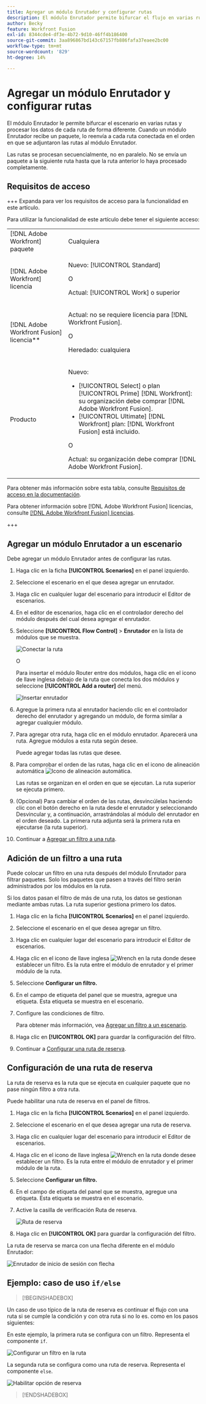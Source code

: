 ```yaml
---
title: Agregar un módulo Enrutador y configurar rutas
description: El módulo Enrutador permite bifurcar el flujo en varias rutas y procesar los datos de cada una de forma diferente. Una vez que un módulo Enrutador recibe un paquete, lo reenvía a cada ruta conectada en el orden en que se hayan adjuntado las rutas al módulo Enrutador.
author: Becky
feature: Workfront Fusion
exl-id: 8344cde4-df3e-4b72-9d10-46ff4b186400
source-git-commit: 3aa896867bd143c67157fb886fafa37eaee2bc00
workflow-type: tm+mt
source-wordcount: '829'
ht-degree: 14%

---
```


# Agregar un módulo Enrutador y configurar rutas

El módulo Enrutador le permite bifurcar el escenario en varias rutas y procesar los datos de cada ruta de forma diferente. Cuando un módulo Enrutador recibe un paquete, lo reenvía a cada ruta conectada en el orden en que se adjuntaron las rutas al módulo Enrutador.

Las rutas se procesan secuencialmente, no en paralelo. No se envía un paquete a la siguiente ruta hasta que la ruta anterior lo haya procesado completamente.


## Requisitos de acceso

+++ Expanda para ver los requisitos de acceso para la funcionalidad en este artículo.

Para utilizar la funcionalidad de este artículo debe tener el siguiente acceso:

<table style="table-layout:auto">
 <col> 
 <col> 
 <tbody> 
  <tr> 
   <td role="rowheader">[!DNL Adobe Workfront] paquete</td> 
   <td> <p>Cualquiera</p> </td> 
  </tr> 
  <tr data-mc-conditions=""> 
   <td role="rowheader">[!DNL Adobe Workfront] licencia</td> 
   <td> <p>Nuevo: [!UICONTROL Standard]</p><p>O</p><p>Actual: [!UICONTROL Work] o superior</p> </td> 
  </tr> 
  <tr> 
   <td role="rowheader">[!DNL Adobe Workfront Fusion] licencia**</td> 
   <td>
   <p>Actual: no se requiere licencia para [!DNL Workfront Fusion].</p>
   <p>O</p>
   <p>Heredado: cualquiera </p>
   </td> 
  </tr> 
  <tr> 
   <td role="rowheader">Producto</td> 
   <td>
   <p>Nuevo:</p> <ul><li>[!UICONTROL Select] o plan [!UICONTROL Prime] [!DNL Workfront]: su organización debe comprar [!DNL Adobe Workfront Fusion].</li><li>[!UICONTROL Ultimate] [!DNL Workfront] plan: [!DNL Workfront Fusion] está incluido.</li></ul>
   <p>O</p>
   <p>Actual: su organización debe comprar [!DNL Adobe Workfront Fusion].</p>
   </td> 
  </tr>
 </tbody> 
</table>

Para obtener más información sobre esta tabla, consulte [Requisitos de acceso en la documentación](/help/workfront-fusion/references/licenses-and-roles/access-level-requirements-in-documentation.md).

Para obtener información sobre [!DNL Adobe Workfront Fusion] licencias, consulte [[!DNL Adobe Workfront Fusion] licencias](/help/workfront-fusion/set-up-and-manage-workfront-fusion/licensing-operations-overview/license-automation-vs-integration.md).

+++

## Agregar un módulo Enrutador a un escenario

Debe agregar un módulo Enrutador antes de configurar las rutas.

1. Haga clic en la ficha **[!UICONTROL Scenarios]** en el panel izquierdo.
1. Seleccione el escenario en el que desea agregar un enrutador.
1. Haga clic en cualquier lugar del escenario para introducir el Editor de escenarios.
1. En el editor de escenarios, haga clic en el controlador derecho del módulo después del cual desea agregar el enrutador.
1. Seleccione **[!UICONTROL Flow Control]** > **Enrutador** en la lista de módulos que se muestra.

   ![Conectar la ruta](assets/connect-the-router-350x108.png)

   O

   Para insertar el módulo Router entre dos módulos, haga clic en el icono de llave inglesa debajo de la ruta que conecta los dos módulos y seleccione **[!UICONTROL Add a router]** del menú.

   ![Insertar enrutador](assets/insert-router-350x191.png)
1. Agregue la primera ruta al enrutador haciendo clic en el controlador derecho del enrutador y agregando un módulo, de forma similar a agregar cualquier módulo.
1. Para agregar otra ruta, haga clic en el módulo enrutador. Aparecerá una ruta. Agregue módulos a esta ruta según desee.

   Puede agregar todas las rutas que desee.

1. Para comprobar el orden de las rutas, haga clic en el icono de alineación automática ![Icono de alineación automática](assets/auto-align.png).

   Las rutas se organizan en el orden en que se ejecutan. La ruta superior se ejecuta primero.

1. (Opcional) Para cambiar el orden de las rutas, desvincúlelas haciendo clic con el botón derecho en la ruta desde el enrutador y seleccionando Desvincular y, a continuación, arrastrándolas al módulo del enrutador en el orden deseado. La primera ruta adjunta será la primera ruta en ejecutarse (la ruta superior).

1. Continuar a [Agregar un filtro a una ruta](#add-a-filter-to-a-route).

## Adición de un filtro a una ruta

Puede colocar un filtro en una ruta después del módulo Enrutador para filtrar paquetes. Solo los paquetes que pasen a través del filtro serán administrados por los módulos en la ruta.

Si los datos pasan el filtro de más de una ruta, los datos se gestionan mediante ambas rutas. La ruta superior gestiona primero los datos.

1. Haga clic en la ficha **[!UICONTROL Scenarios]** en el panel izquierdo.
1. Seleccione el escenario en el que desea agregar un filtro.
1. Haga clic en cualquier lugar del escenario para introducir el Editor de escenarios.
1. Haga clic en el icono de llave inglesa ![Wrench](assets/wrench-icon.png) en la ruta donde desee establecer un filtro. Es la ruta entre el módulo de enrutador y el primer módulo de la ruta.
1. Seleccione **Configurar un filtro.**
1. En el campo de etiqueta del panel que se muestra, agregue una etiqueta. Esta etiqueta se muestra en el escenario.
1. Configure las condiciones de filtro.

   Para obtener más información, vea [Agregar un filtro a un escenario](/help/workfront-fusion/create-scenarios/add-modules/add-a-filter-to-a-scenario.md).

1. Haga clic en **[!UICONTROL OK]** para guardar la configuración del filtro.

1. Continuar a [Configurar una ruta de reserva](#configure-a-fallback-route).

## Configuración de una ruta de reserva

La ruta de reserva es la ruta que se ejecuta en cualquier paquete que no pase ningún filtro a otra ruta.

Puede habilitar una ruta de reserva en el panel de filtros.

1. Haga clic en la ficha **[!UICONTROL Scenarios]** en el panel izquierdo.
1. Seleccione el escenario en el que desea agregar una ruta de reserva.
1. Haga clic en cualquier lugar del escenario para introducir el Editor de escenarios.
1. Haga clic en el icono de llave inglesa ![Wrench](assets/wrench-icon.png) en la ruta donde desee establecer un filtro. Es la ruta entre el módulo de enrutador y el primer módulo de la ruta.
1. Seleccione **Configurar un filtro.**
1. En el campo de etiqueta del panel que se muestra, agregue una etiqueta. Esta etiqueta se muestra en el escenario.
1. Active la casilla de verificación Ruta de reserva.

   ![Ruta de reserva](assets/fallback-route-350x260.png)

1. Haga clic en **[!UICONTROL OK]** para guardar la configuración del filtro.

La ruta de reserva se marca con una flecha diferente en el módulo Enrutador:

![Enrutador de inicio de sesión con flecha](assets/arrow-sign-in-router-module-350x361.png)

## Ejemplo: caso de uso `if/else`

>[!BEGINSHADEBOX]

Un caso de uso típico de la ruta de reserva es continuar el flujo con una ruta si se cumple la condición y con otra ruta si no lo es. como en los pasos siguientes:

En este ejemplo, la primera ruta se configura con un filtro. Representa el componente `if`.

![Configurar un filtro en la ruta](assets/set-up-a-filter-2-350x242.png)

La segunda ruta se configura como una ruta de reserva. Representa el componente `else`.

![Habilitar opción de reserva](assets/enable-fallback-route-option-350x238.png)

>[!ENDSHADEBOX]
